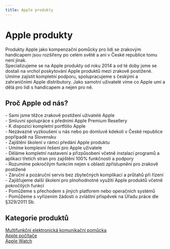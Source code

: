 ```yaml
---
title: Apple produkty
---
```

# Apple produkty

Produkty Apple jako kompenzační pomůcky pro lidi se zrakovým handicapem jsou rozšířeny po celém světě a ani v České republice tomu není jinak.  
Specializujeme se na Apple produkty od roku 2014 a od té doby jsme se dostali na vrchol poskytování Apple produktů mezi zrakově postižené.  
Umíme zajistit kompletní podporu, spolupracujeme s českými a zahraničními Apple distributory. Jako samotní uživatelé víme co Apple umí a dělá pro lidi s handicapem a nejen pro ně.  
  

## Proč Apple od nás?

  
\- Sami jsme těžce zrakově postižení uživatelé Apple  
\- Smluvní spolupráce s předními Apple Premium Resellery  
\- K dispozici kompletní portfólio Apple  
\- Nezávazné vyzkoušení u nás nebo po domluvě kdekoli v České republice popřípadě na Slovensku  
\- Zajištění školení v rámci předání Apple produktu  
\- Umíme komplexní řešení pro Apple uživatele  
\- Děláme kompletní nastavení a přizpůsobení včetně instalací programů a aplikací třetích stran pro zajištění 100% funkčnosti a podpory  
\- Rozumíme pokročilým funkcím nejen s oblasti zpřístupnění pro zrakově postižené  
\- Záruční a pozáruční servis bez zbytečných komplikací a průtahů při řízení  
\- Zajišťujeme další školení pro plnohodnotné využití Apple produktů včetně pokročilých funkcí  
\- Pomůžeme s přechodem s jiných platforem nebo operačních systémů  
\- Pomůžeme s vyřízením žádosti o zvláštní příspěvek na Úřadu práce dle §329/2011 Sb.  
  

## Kategorie produktů

  
[Multifunkční elektronická komunikační pomůcka](/clanky/multifunkcni-elektronicka-komunikacni-pomucka/)    
[Apple počítače](/clanky/apple-pocitace/)  
[Apple Watch](/clanky/apple-watch/)